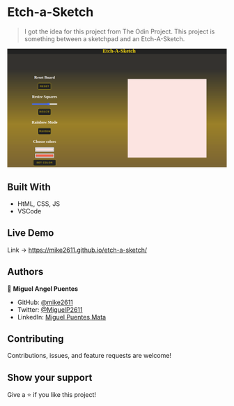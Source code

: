 # Etch-a-Sketch

>  I got the idea for this project from The Odin Project. This project is something between a sketchpad and an Etch-A-Sketch.

![screenshot](images/screenShotEtch.png)

 
## Built With

- HtML, CSS, JS
- VSCode

## Live Demo
Link -> https://mike2611.github.io/etch-a-sketch/

## Authors

👤 **Miguel Angel Puentes**
- GitHub: [@mike2611](https://github.com/mike2611)
- Twitter: [@MiguelP2611](https://twitter.com/MiguelP2611)
- LinkedIn: [Miguel Puentes Mata](https://linkedin.com/in/miguel-puentes-mata-90a562139/)

## Contributing

Contributions, issues, and feature requests are welcome!

## Show your support

Give a ⭐️ if you like this project!
